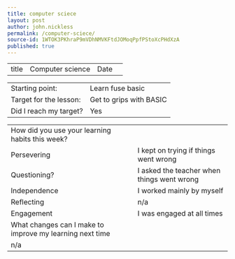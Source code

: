 ```yaml
---
title: computer sciece
layout: post
author: john.nickless
permalink: /computer-sciece/
source-id: 1WTOK3PKhraP9mVDhNMVKFtdJOMoqPpfPStoXcPHdXzA
published: true
---
```

<table>
  <tr>
    <td>title</td>
    <td>Computer science</td>
    <td>Date</td>
    <td></td>
  </tr>
</table>


<table>
  <tr>
    <td>Starting point:</td>
    <td>Learn fuse basic</td>
  </tr>
  <tr>
    <td>Target for the lesson:</td>
    <td>Get to grips with BASIC</td>
  </tr>
  <tr>
    <td>Did I reach my target? </td>
    <td>Yes</td>
  </tr>
</table>


<table>
  <tr>
    <td>How did you use your learning habits this week?</td>
    <td></td>
  </tr>
  <tr>
    <td>Persevering</td>
    <td>I kept on trying if things went wrong</td>
  </tr>
  <tr>
    <td>Questioning?</td>
    <td>I asked the teacher when things went wrong</td>
  </tr>
  <tr>
    <td>Independence</td>
    <td>I worked mainly by myself</td>
  </tr>
  <tr>
    <td>Reflecting</td>
    <td>n/a</td>
  </tr>
  <tr>
    <td>Engagement</td>
    <td>I was engaged at all times</td>
  </tr>
  <tr>
    <td>What changes can I make to improve my learning next time</td>
    <td></td>
  </tr>
  <tr>
    <td>n/a</td>
    <td></td>
  </tr>
</table>


